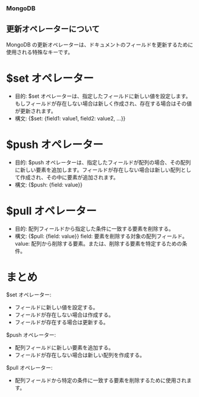 ### MongoDB

## 更新オペレーターについて

MongoDB の更新オペレーターは、ドキュメントのフィールドを更新するために使用される特殊なキーです。

# $set オペレーター

- 目的: $set オペレーターは、指定したフィールドに新しい値を設定します。もしフィールドが存在しない場合は新しく作成され、存在する場合はその値が更新されます。
- 構文: {$set: {field1: value1, field2: value2, ...}}

# $push オペレーター

- 目的: $push オペレーターは、指定したフィールドが配列の場合、その配列に新しい要素を追加します。フィールドが存在しない場合は新しい配列として作成され、その中に要素が追加されます。
- 構文: {$push: {field: value}}

# $pull オペレーター

- 目的: 配列フィールドから指定した条件に一致する要素を削除する。
- 構文: {$pull: {field: value}}
  field: 要素を削除する対象の配列フィールド。
  value: 配列から削除する要素。または、削除する要素を特定するための条件。

# まとめ

$set オペレーター:

- フィールドに新しい値を設定する。
- フィールドが存在しない場合は作成する。
- フィールドが存在する場合は更新する。

$push オペレーター:

- 配列フィールドに新しい要素を追加する。
- フィールドが存在しない場合は新しい配列を作成する。

$pull オペレーター:

- 配列フィールドから特定の条件に一致する要素を削除するために使用されます。
